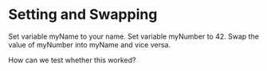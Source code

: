 # Setting and Swapping
Set variable myName to your name. Set variable myNumber to 42. Swap the value of myNumber into myName and vice versa.

How can we test whether this worked?